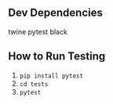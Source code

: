 ## Dev Dependencies
twine
pytest
black

## How to Run Testing
1. `pip install pytest` 
2. `cd tests`
3. `pytest`